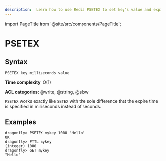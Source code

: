 ```yaml
---
description:  Learn how to use Redis PSETEX to set key's value and expiration in milliseconds. 
---
```


import PageTitle from '@site/src/components/PageTitle';

# PSETEX

<PageTitle title="Redis PSETEX Command (Documentation) | Dragonfly" />

## Syntax

    PSETEX key milliseconds value

**Time complexity:** O(1)

**ACL categories:** @write, @string, @slow

`PSETEX` works exactly like `SETEX` with the sole difference that the expire
time is specified in milliseconds instead of seconds.

## Examples

```shell
dragonfly> PSETEX mykey 1000 "Hello"
OK
dragonfly> PTTL mykey
(integer) 1000
dragonfly> GET mykey
"Hello"
```
